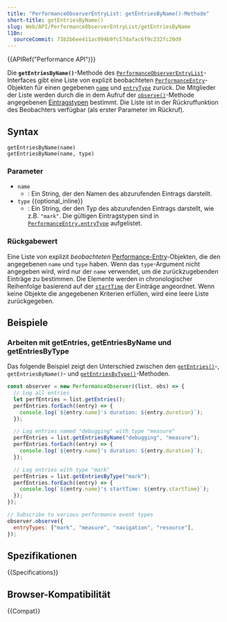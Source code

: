 ```yaml
---
title: "PerformanceObserverEntryList: getEntriesByName()-Methode"
short-title: getEntriesByName()
slug: Web/API/PerformanceObserverEntryList/getEntriesByName
l10n:
  sourceCommit: 73b2b6ee411ac094b9fc57dafac6f9c232fc20d9
---
```


{{APIRef("Performance API")}}

Die **`getEntriesByName()`**-Methode des [`PerformanceObserverEntryList`](/de/docs/Web/API/PerformanceObserverEntryList)-Interfaces gibt eine Liste von explizit beobachteten [`PerformanceEntry`](/de/docs/Web/API/PerformanceEntry)-Objekten für einen gegebenen [`name`](/de/docs/Web/API/PerformanceEntry/name) und [`entryType`](/de/docs/Web/API/PerformanceEntry/entryType) zurück. Die Mitglieder der Liste werden durch die in dem Aufruf der [`observe()`](/de/docs/Web/API/PerformanceObserver/observe)-Methode angegebenen [Eintragstypen](/de/docs/Web/API/PerformanceEntry/entryType) bestimmt. Die Liste ist in der Rückruffunktion des Beobachters verfügbar (als erster Parameter im Rückruf).

## Syntax

```js-nolint
getEntriesByName(name)
getEntriesByName(name, type)
```

### Parameter

- `name`
  - : Ein String, der den Namen des abzurufenden Eintrags darstellt.
- `type` {{optional_inline}}
  - : Ein String, der den Typ des abzurufenden Eintrags darstellt, wie z.B. `"mark"`. Die gültigen Eintragstypen sind in [`PerformanceEntry.entryType`](/de/docs/Web/API/PerformanceEntry/entryType) aufgelistet.

### Rückgabewert

Eine Liste von explizit _beobachteten_ [Performance-Entry](/de/docs/Web/API/PerformanceEntry)-Objekten, die den angegebenen `name` und `type` haben. Wenn das `type`-Argument nicht angegeben wird, wird nur der `name` verwendet, um die zurückzugebenden Einträge zu bestimmen. Die Elemente werden in chronologischer Reihenfolge basierend auf der [`startTime`](/de/docs/Web/API/PerformanceEntry/startTime) der Einträge angeordnet. Wenn keine Objekte die angegebenen Kriterien erfüllen, wird eine leere Liste zurückgegeben.

## Beispiele

### Arbeiten mit getEntries, getEntriesByName und getEntriesByType

Das folgende Beispiel zeigt den Unterschied zwischen den [`getEntries()`](/de/docs/Web/API/PerformanceObserverEntryList/getEntries)-, `getEntriesByName()`- und [`getEntriesByType()`](/de/docs/Web/API/PerformanceObserverEntryList/getEntriesByType)-Methoden.

```js
const observer = new PerformanceObserver((list, obs) => {
  // Log all entries
  let perfEntries = list.getEntries();
  perfEntries.forEach((entry) => {
    console.log(`${entry.name}'s duration: ${entry.duration}`);
  });

  // Log entries named "debugging" with type "measure"
  perfEntries = list.getEntriesByName("debugging", "measure");
  perfEntries.forEach((entry) => {
    console.log(`${entry.name}'s duration: ${entry.duration}`);
  });

  // Log entries with type "mark"
  perfEntries = list.getEntriesByType("mark");
  perfEntries.forEach((entry) => {
    console.log(`${entry.name}'s startTime: ${entry.startTime}`);
  });
});

// Subscribe to various performance event types
observer.observe({
  entryTypes: ["mark", "measure", "navigation", "resource"],
});
```

## Spezifikationen

{{Specifications}}

## Browser-Kompatibilität

{{Compat}}
